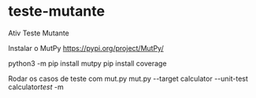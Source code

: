# teste-mutante

Ativ Teste Mutante

Instalar o MutPy
https://pypi.org/project/MutPy/

python3 -m pip install mutpy
pip install coverage

Rodar os casos de teste com mut.py
mut.py --target calculator --unit-test calculator*test* -m
